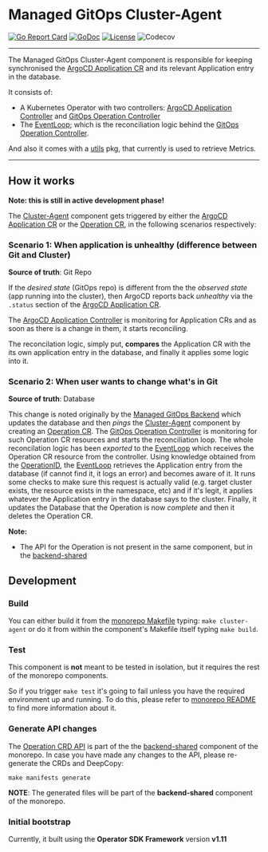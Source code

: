 # Managed GitOps Cluster-Agent

[![Go Report Card](https://goreportcard.com/badge/github.com/maysunfaisal/managed-gitops/cluster-agent)](https://goreportcard.com/report/github.com/maysunfaisal/managed-gitops/cluster-agent)
[![GoDoc](https://godoc.org/github.com/maysunfaisal/managed-gitops/cluster-agent?status.svg)](https://pkg.go.dev/mod/github.com/maysunfaisal/managed-gitops/cluster-agent)
[![License](https://img.shields.io/:license-apache-blue.svg)](http://www.apache.org/licenses/LICENSE-2.0.html)
![Codecov](https://img.shields.io/codecov/c/github/redhat-appstudio/managed-gitops/tree/main/cluster-agent)

----

The Managed GitOps Cluster-Agent component is responsible for keeping synchronised the [ArgoCD Application CR] and its relevant Application entry in the database.

It consists of:

* A Kubernetes Operator with two controllers: [ArgoCD Application Controller] and [GitOps Operation Controller]
* The [EventLoop]; which is the reconciliation logic behind the [GitOps Operation Controller].

And also it comes with a [utils] pkg, that currently is used to retrieve Metrics.

----

## How it works

**Note: this is still in active development phase!**

The [Cluster-Agent] component gets triggered by either the [ArgoCD Application CR] or the [Operation CR], in the following scenarios respectively:

### Scenario 1: When application is unhealthy (difference between Git and Cluster)

**Source of truth**: Git Repo

If the _desired state_ (GitOps repo) is different from the the _observed state_ (app running into the cluster), then ArgoCD reports back _unhealthy_ via the `.status` section of the [ArgoCD Application CR].

The [ArgoCD Application Controller] is monitoring for Application CRs and as soon as there is a change in them, it starts reconciling.

The reconcilation logic, simply put, **compares** the Application CR with the its own application entry in the database, and finally it applies some logic into it.

### Scenario 2: When user wants to change what's in Git

**Source of truth**: Database

This change is noted originally by the [Managed GitOps Backend] which updates the database and then _pings_ the [Cluster-Agent] component by creating an [Operation CR].
The [GitOps Operation Controller] is monitoring for such Operation CR resources and starts the reconciliation loop.
The whole reconcilation logic has been _exported_ to the [EventLoop] which receives the Operation CR resource from the controller.
Using knowledge obtained from the [OperationID], the [EventLoop] retrieves the Application entry from the database (if cannot find it, it logs an error) and becomes aware of it.
It runs some checks to make sure this request is actually valid (e.g. target cluster exists, the resource exists in the namespace, etc) and if it's legit, it applies whatever the Application entry in the database says to the cluster.
Finally, it updates the Database that the Operation is now _complete_ and then it deletes the Operation CR.

**Note:**

* The API for the Operation is  not present in the same component, but in the [backend-shared](https://github.com/maysunfaisal/managed-gitops/tree/main/backend-shared/apis/managed-gitops/v1alpha1)

## Development

### Build

You can either build it from the [monorepo Makefile] typing: `make cluster-agent` or do it from within the component's Makefile itself typing `make build`.

### Test

This component is **not** meant to be tested in isolation, but it requires the rest of the monorepo components.

So if you trigger `make test` it's going to fail unless you have the required environment up and running.
To do this, please refer to [monorepo README] to find more information about it.

### Generate API changes

The [Operation CRD API] is part of the the [backend-shared] component of the monorepo.
In case you have made any changes to the API, please re-generate the CRDs and DeepCopy:

```shell
make manifests generate
```

**NOTE**: The generated files will be part of the **backend-shared** component of the monorepo.

### Initial bootstrap

Currently, it built using the **Operator SDK Framework** version **v1.11**

[ArgoCD Application Controller]: https://github.com/maysunfaisal/managed-gitops/blob/main/cluster-agent/controllers/argoproj.io/application_controller.go
[GitOps Operation Controller]: https://github.com/maysunfaisal/managed-gitops/blob/main/cluster-agent/controllers/managed-gitops/operation_controller.go
[EventLoop]: https://github.com/maysunfaisal/managed-gitops/blob/main/cluster-agent/controllers/managed-gitops/eventloop/eventloop.go
[Namespace instance]: https://kubernetes.io/docs/reference/generated/kubernetes-api/v1.19/#namespace-v1-core
[Cluster-Agent]: https://github.com/maysunfaisal/managed-gitops/tree/main/cluster-agent
[monorepo Makefile]: https://github.com/maysunfaisal/managed-gitops/blob/main/Makefile
[monorepo README]: https://github.com/maysunfaisal/managed-gitops/blob/main/README.md
[ArgoCD Application CR]: https://argo-cd.readthedocs.io/en/stable/operator-manual/declarative-setup/
[Managed GitOps Backend]: https://github.com/maysunfaisal/managed-gitops/tree/main/backend
[Operation CR]: https://github.com/maysunfaisal/managed-gitops/blob/main/backend-shared/config/crd/bases/managed-gitops.redhat.com_operations.yaml
[OperationID]: https://github.com/maysunfaisal/managed-gitops/blob/main/backend-shared/apis/managed-gitops/v1alpha1/operation_types.go#L25
[Operation CRD API]: https://github.com/maysunfaisal/managed-gitops/tree/main/backend-shared/apis/managed-gitops/v1alpha1
[backend-shared]: https://github.com/maysunfaisal/managed-gitops/tree/main/backend-shared
[utils]: https://github.com/maysunfaisal/managed-gitops/tree/main/cluster-agent/utils